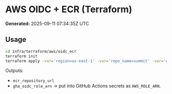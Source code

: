 # AWS OIDC + ECR (Terraform)

**Generated:** 2025-09-11 07:34:35Z UTC

## Usage

```bash
cd infra/terraform/aws/oidc_ecr
terraform init
terraform apply -var='region=us-east-1' -var='repo_name=summit' -var='github_org=YOUR_ORG' -var='github_repo=YOUR_REPO'
```

Outputs:

- `ecr_repository_url`
- `gha_oidc_role_arn` → put into GitHub Actions secrets as `AWS_ROLE_ARN`.
